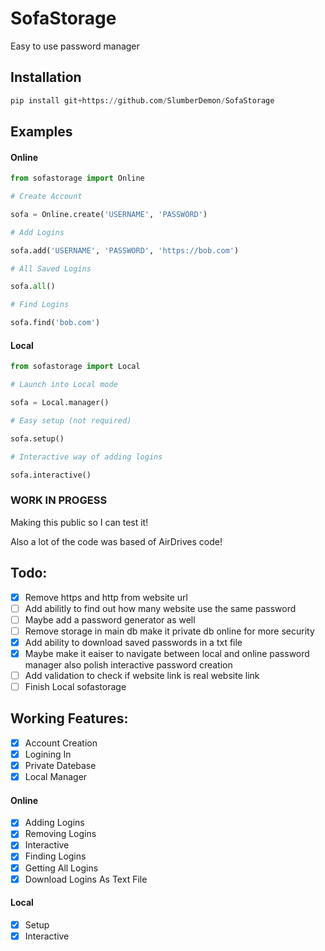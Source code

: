 # SofaStorage
Easy to use password manager

## Installation

```py
pip install git+https://github.com/SlumberDemon/SofaStorage
```

## Examples

#### Online

```py
from sofastorage import Online

# Create Account

sofa = Online.create('USERNAME', 'PASSWORD')

# Add Logins 

sofa.add('USERNAME', 'PASSWORD', 'https://bob.com')

# All Saved Logins

sofa.all()

# Find Logins

sofa.find('bob.com')
```

#### Local

```py
from sofastorage import Local

# Launch into Local mode

sofa = Local.manager()

# Easy setup (not required)

sofa.setup()

# Interactive way of adding logins

sofa.interactive()
```


### WORK IN PROGESS ###

Making this public so I can test it!

Also a lot of the code was based of AirDrives code!

## Todo:
- [x] Remove https and http from website url 
- [ ] Add abilitly to find out how many website use the same password
- [ ] Maybe add a password generator as well
- [ ] Remove storage in main db make it private db online for more security
- [x] Add ability to download saved passwords in a txt file 
- [x] Maybe make it eaiser to navigate between local and online password manager also polish interactive password creation
- [ ] Add validation to check if website link is real website link
- [ ] Finish Local sofastorage

## Working Features:
- [x] Account Creation
- [x] Logining In
- [x] Private Datebase
- [x] Local Manager
#### Online
   - [x] Adding Logins
   - [x] Removing Logins
   - [x] Interactive 
   - [x] Finding Logins
   - [x] Getting All Logins
   - [x] Download Logins As Text File
#### Local
   - [x] Setup
   - [x] Interactive 
